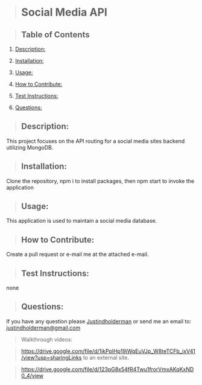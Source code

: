   > # Social Media API

  > 

  > ## Table of Contents

  1. [Description:](#description)
  2. [Installation:](#installation)
  3. [Usage:](#usage)
  4. [How to Contribute:](#how-to-contribute)
  
  6. [Test Instructions:](#test-instructions)
  7. [Questions:](#questions)

  > ## Description:
  This project focuses on the API routing for a social media sites backend utilizing MongoDB.

  > ## Installation:
  Clone the repository, npm i to install packages, then npm start to invoke the application

  > ## Usage:
  This application is used to maintain a social media database.
  
  > ## How to Contribute:
  Create a pull request or e-mail me at the attached e-mail.
  
  > 

  > ## Test Instructions:
  none
  
  > ## Questions:
  If you have any question please [Justindholderman](https://github.com/Justindholderman) or send me an email to: justindholderman@gmail.com


   >   Walkthrough videos:

   >   https://drive.google.com/file/d/1jkPplHp19iWqEuVJp_W8teTCFb_ixV41/view?usp=sharingLinks to an external site.

  >  https://drive.google.com/file/d/123pG8x54fR4Twu1frorVmxAKqKxND0_4/view
